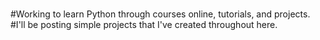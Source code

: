 #
#Working to learn Python through courses online, tutorials, and projects.
#I'll be posting simple projects that I've created throughout here. 
